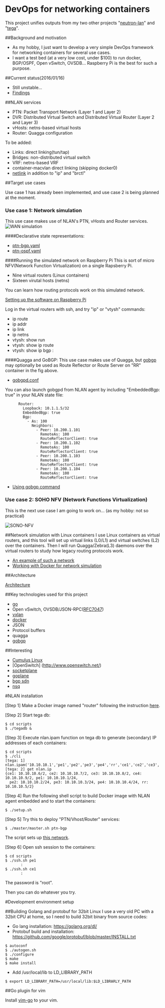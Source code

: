 # DevOps for networking containers

This project unifies outputs from my two other projects "[neutron-lan](https://github.com/araobp/neutron-lan)" and "[tega](https://github.com/araobp/tega)".

##Background and motivation
- As my hobby, I just want to develop a very simple DevOps framework for networking containers for several use cases.
- I want a test bed (at a very low cost, under $100) to run docker, BGP/OSPF, Open vSwitch, OVSDB... Raspberry Pi is the best for such a purpose.

##Current status(2016/01/16)
- Still unstable...
- [Findings](./doc/FINDINGS.md)

##NLAN services
- PTN: Packet Transport Network (Layer 1 and Layer 2)
- DVR: Distributed Virtual Switch and Distributed Virtual Router (Layer 2 and Layer 3)
- vHosts: netns-based virtual hosts
- Router: Quagga configuration

To be added:
- Links: direct linking(tun/tap)
- Bridges: non-distributed virtual switch
- VRF: netns-based VRF
- container-macvlan direct linking (skipping docker0)
- [netlink](https://github.com/milosgajdos83/tenus) in addition to "ip" and "brctl"

##Target use cases

Use case 1 has already been implemented, and use case 2 is being planned at the moment.

### Use case 1: Network simulation

This use case makes use of NLAN's PTN, vHosts and Router services.
![WAN simulation](https://docs.google.com/drawings/d/1VKfKlwnzWQ2-ImfXeB5uNegGBK0BnaGU_4lS8h4Qpcw/pub?w=640&h=480)

####Declarative state representations:
- [ptn-bgp.yaml](./etc/ptn-bgp.yaml)
- [ptn-ospf.yaml](./etc/ptn-ospf.yaml)

####Running the simulated network on Raspberry Pi
This is sort of micro NFV(Network Function Virtualization) on a single Rapsberry Pi.
- Nine virtual routers (Linux containers)
- Sixteen virutal hosts (netns)

You can learn how routing protocols work on this simulated network.

[Setting up the software on Raspberry Pi](./doc/RPI.md)

Log in the virtual routers with ssh, and try "ip" or "vtysh" commands:
- ip route
- ip addr
- ip link
- ip netns
- vtysh: show run
- vtysh: show ip route
- vtysh: show ip bgp
     :

####Quagga and GoBGP:
This use case makes use of Quagga, but [gobgp](https://github.com/osrg/gobgp) may optionally be used as Route Reflector or Route Server on "RR" container in the fig above.
- [gobgpd.conf](./etc/gobgpd.conf)

You can also launch gobgpd from NLAN agent by including "EmbeddedBgp: true" in your NLAN state file:
```
      Router:
        Loopback: 10.1.1.5/32
        EmbeddedBgp: true
        Bgp:
          - As: 100
            Neighbors:
              - Peer: 10.200.1.101
                RemoteAs: 100
                RouteReflectorClient: true
              - Peer: 10.200.1.102
                RemoteAs: 100
                RouteReflectorClient: true
              - Peer: 10.200.1.103
                RemoteAs: 100
                RouteReflectorClient: true
              - Peer: 10.200.1.104
                RemoteAs: 100
                RouteReflectorClient: true
```
- [Using gobgp command](./doc/GOBGP.md)

### Use case 2: SOHO NFV (Network Functions Virtualization)

This is the next use case I am going to work on... (as my hobby: not so practical)

![SONO-NFV](https://docs.google.com/drawings/d/11fJUimZVrGxqAdq-hJK4abDu0ZThkfHGtbl_94zW0rQ/pub?w=640&h=480)

##Network simulation with Linux containers
I use Linux containers as virtual routers, and this tool will set up virtual links (L0/L1) and virtual switches (L2) over the containers. Then I will run Quagga/Zebra(L3) daemons over the virtual routers to study how legacy routing protocols work.
- [An example of such a network](https://camo.githubusercontent.com/3f15c9634b2491185ec680fa5bb7d19f6f01146b/68747470733a2f2f646f63732e676f6f676c652e636f6d2f64726177696e67732f642f31564b664b6c776e7a5751322d496d6658654235754e656747424b30426e6147555f346c53386834517063772f7075623f773d39363026683d373230)
- [Working with Docker for network simulation](https://camo.githubusercontent.com/77cf473ea9499432e57b06a951f5f5248419f9e1/68747470733a2f2f646f63732e676f6f676c652e636f6d2f64726177696e67732f642f313631426e383077384a5a4b513742586d496f306272377851346b71456442635f585a3235347a754f5253552f7075623f773d36383026683d343030)

##Architecture

[Architecture](./doc/ARCHITECTURE.md)

##Key technologies used for this project
- [go](https://github.com/golang/go)
- Open vSwitch, OVSDB/JSON-RPC([RFC7047](https://tools.ietf.org/html/rfc7047))
- [vxlan](https://tools.ietf.org/html/rfc7348)
- [docker](https://github.com/docker/docker)
- JSON
- Protocol buffers
- quagga
- [gobgp](https://github.com/osrg/gobgp)

##Interesting
- [Cumulus Linux](https://cumulusnetworks.com/)
- [OpenSwitch] (http://www.openswitch.net/)
- [socketplane](https://github.com/socketplane/socketplane)
- [goplane](https://github.com/osrg/goplane)
- [bgp sdn](https://tools.ietf.org/html/draft-lapukhov-bgp-sdn-00)
- [nsq](https://github.com/nsqio/nsq)

#NLAN installation

[Step 1] Make a Docker image named "router" following the instruction [here](./docker/SETUP.md).

[Step 2] Start tega db:
```
$ cd scripts
$ ./tegadb &
```
[Step 3] Execute nlan.ipam function on tega db to generate (secondary) IP addresses of each containers:
```
$ cd scripts
$ ./cli
[tega: 1] nlan.ipam('10.10.10.1','pe1','pe2','pe3','pe4','rr','ce1','ce2','ce3','ce4')
[tega: 2] get nlan.ip
{ce1: 10.10.10.6/2, ce2: 10.10.10.7/2, ce3: 10.10.10.8/2, ce4: 10.10.10.9/2, pe1: 10.10.10.1/24,
  pe2: 10.10.10.2/24, pe3: 10.10.10.3/24, pe4: 10.10.10.4/24, rr: 10.10.10.5/2}
```
[Step 4] Run the following shell script to build Docker image with NLAN agent embedded and to start the containers:
```
$ ./setup.sh
```

[Step 5]
Try this to deploy "PTN/Vhost/Router" services:
```
$ ./master/master.sh ptn-bgp
```
The script sets up [this network](https://camo.githubusercontent.com/3f15c9634b2491185ec680fa5bb7d19f6f01146b/68747470733a2f2f646f63732e676f6f676c652e636f6d2f64726177696e67732f642f31564b664b6c776e7a5751322d496d6658654235754e656747424b30426e6147555f346c53386834517063772f7075623f773d39363026683d373230).

[Step 6]
Open ssh session to the containers:
```
$ cd scripts 
$ ./ssh.sh pe1
       :
$ ./ssh.sh ce1
       :
```
The password is "root".

Then you can do whatever you try.

#Development environment setup

##Building Golang and protobuf for 32bit Linux
I use a very old PC with a 32bit CPU at home, so I need to build 32bit binary from source codes:
- Go lang installation: https://golang.org/dl/
- Protobuf build and installation: https://github.com/google/protobuf/blob/master/INSTALL.txt
```
$ autoconf
$ ./autogen.sh
$ ./configure
$ make
$ make install
```
- Add /usr/local/lib to LD_LIBRARY_PATH
```
$ export LD_LIBRARY_PATH=/usr/local/lib:$LD_LIBRARLY_PATH

```

##Go plugin for vim

Install [vim-go](https://github.com/fatih/vim-go) to your vim.
